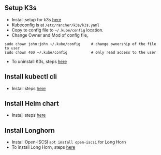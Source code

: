 ## Setup K3s
* Install setup for k3s [here](https://rancher.com/docs/k3s/latest/en/installation/install-options/)
* Kubeconfig is at `/etc/rancher/k3s/k3s.yaml`
* Copy to config file to `~/.kube/config` location.
* Change Owner and Mod of config file,
```
sudo chown john:john ~/.kube/config     # change ownership of the file to user
sudo chown 400 ~/.kube/config           # only read access to the user
```
* To uninstall K3s, steps [here](https://rancher.com/docs/k3s/latest/en/installation/uninstall/)

## Install kubectl cli
* Install steps [here](https://kubernetes.io/docs/tasks/tools/install-kubectl-linux/)

## Install Helm chart
* Install steps [here](https://helm.sh/docs/intro/install/#from-apt-debianubuntu)

## Install Longhorn
* Install Open-iSCSI `apt install open-iscsi` for Long Horn
* To install Long Horn, steps [here](https://rancher.com/docs/k3s/latest/en/storage/)
